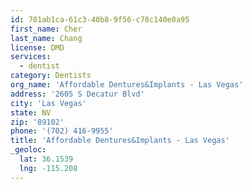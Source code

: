 ```yaml
---
id: 701ab1ca-61c3-40b8-9f56-c78c140e0a95
first_name: Cher
last_name: Chang
license: DMD
services:
  - dentist
category: Dentists
org_name: 'Affordable Dentures&Implants - Las Vegas'
address: '2605 S Decatur Blvd'
city: 'Las Vegas'
state: NV
zip: '89102'
phone: '(702) 416-9955'
title: 'Affordable Dentures&Implants - Las Vegas'
_geoloc:
  lat: 36.1539
  lng: -115.208
---
```

